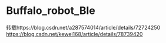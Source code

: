 # Buffalo_robot_Ble
转载https://blog.csdn.net/a287574014/article/details/72724250
https://blog.csdn.net/kewei168/article/details/78739420
